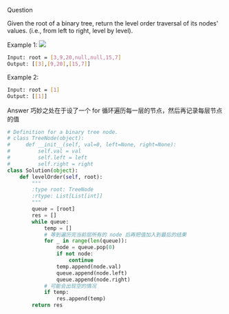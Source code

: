 Question

Given the root of a binary tree, return the level order traversal of its nodes' values. (i.e., from left to right, level by level).

Example 1:
![](https://assets.leetcode.com/uploads/2021/02/19/tree1.jpg)

```bash
Input: root = [3,9,20,null,null,15,7]
Output: [[3],[9,20],[15,7]]
```

Example 2:
```bash
Input: root = [1]
Output: [[1]]
```

Answer
巧妙之处在于设了一个 for 循环遍历每一层的节点，然后再记录每层节点的值

```python
# Definition for a binary tree node.
# class TreeNode(object):
#     def __init__(self, val=0, left=None, right=None):
#         self.val = val
#         self.left = left
#         self.right = right
class Solution(object):
    def levelOrder(self, root):
        """
        :type root: TreeNode
        :rtype: List[List[int]]
        """
        queue = [root]
        res = []
        while queue:
            temp = []
            # 等到遍历完当前层所有的 node 后再把值加入到最后的结果
            for _ in range(len(queue)):
                node = queue.pop(0)
                if not node:
                    continue
                temp.append(node.val)
                queue.append(node.left)
                queue.append(node.right)
            # 可能会出现空的情况
            if temp:
                res.append(temp)
        return res
```
